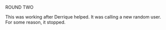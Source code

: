 ROUND TWO

This was working after Derrique helped.  It was calling a new random user.
For some reason, it stopped.